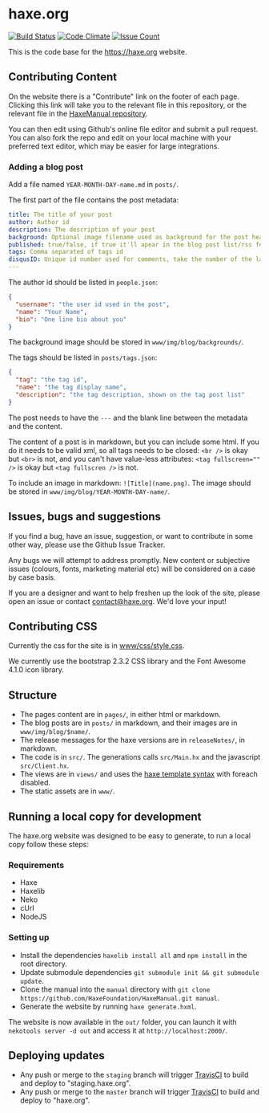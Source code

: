haxe.org
========

[![Build Status](https://travis-ci.org/HaxeFoundation/haxe.org.svg?branch=staging)](https://travis-ci.org/HaxeFoundation/haxe.org)
[![Code Climate](https://codeclimate.com/github/HaxeFoundation/haxe.org/badges/gpa.svg)](https://codeclimate.com/github/HaxeFoundation/haxe.org)
[![Issue Count](https://codeclimate.com/github/HaxeFoundation/haxe.org/badges/issue_count.svg)](https://codeclimate.com/github/HaxeFoundation/haxe.org)

This is the code base for the <https://haxe.org> website.

## Contributing Content

On the website there is a "Contribute" link on the footer of each page.  Clicking this link will take you to the relevant file in this repository, or the relevant file in the [HaxeManual repository](https://github.com/HaxeFoundation/HaxeManual).

You can then edit using Github's online file editor and submit a pull request. You can also fork the repo and edit on your local machine with your preferred text editor, which may be easier for large integrations.

### Adding a blog post

Add a file named `YEAR-MONTH-DAY-name.md` in `posts/`.

The first part of the file contains the post metadata:
```yml
title: The title of your post
author: Author id
description: The description of your post
background: Optional image filename used as background for the post header
published: true/false, if true it'll apear in the blog post list/rss feed
tags: Comma separated of tags id
disqusID: Unique id number used for comments, take the number of the last post and increment it by one
---

```

The author id should be listed in `people.json`:
```json
{
  "username": "the user id used in the post",
  "name": "Your Name",
  "bio": "One line bio about you"
}
```

The background image should be stored in `www/img/blog/backgrounds/`.

The tags should be listed in `posts/tags.json`:
```json
{
  "tag": "the tag id",
  "name": "the tag display name",
  "description": "the tag description, shown on the tag post list"
}
```

The post needs to have the `---` and the blank line between the metadata and the content.

The content of a post is in markdown, but you can include some html.
If you do it needs to be valid xml, so all tags needs to be closed: `<br />` is okay but `<br>` is not, and you can't have value-less attributes: `<tag fullscreen="" />` is okay but `<tag fullscren />` is not.

To include an image in markdown: `![Title](name.png)`.
The image should be stored in `www/img/blog/YEAR-MONTH-DAY-name/`.

## Issues, bugs and suggestions

If you find a bug, have an issue, suggestion, or want to contribute in some other way, please use the Github Issue Tracker.

Any bugs we will attempt to address promptly. New content or subjective issues (colours, fonts, marketing material etc) will be considered on a case by case basis.

If you are a designer and want to help freshen up the look of the site, please open an issue or contact <contact@haxe.org>. We'd love your input!

## Contributing CSS

Currently the css for the site is in [www/css/style.css](https://github.com/HaxeFoundation/haxe.org/blob/staging/www/css/style.css).

We currently use the bootstrap 2.3.2 CSS library and the Font Awesome 4.1.0 icon library.

## Structure

* The pages content are in `pages/`, in either html or markdown.
* The blog posts are in `posts/` in markdown, and their images are in `www/img/blog/$name/`.
* The release messages for the haxe versions are in `releaseNotes/`, in markdown.
* The code is in `src/`. The generations calls `src/Main.hx` and the javascript `src/Client.hx`.
* The views are in `views/` and uses the [haxe template syntax](https://haxe.org/manual/std-template.html) with foreach disabled.
* The static assets are in `www/`.

## Running a local copy for development

The haxe.org website was designed to be easy to generate, to run a local copy follow these steps:

### Requirements

* Haxe
* Haxelib
* Neko
* cUrl
* NodeJS

### Setting up

* Install the dependencies `haxelib install all` and `npm install` in the root directory.
* Update submodule dependencies `git submodule init && git submodule update`.
* Clone the manual into the `manual` directory with `git clone https://github.com/HaxeFoundation/HaxeManual.git manual`.
* Generate the website by running `haxe generate.hxml`.

The website is now available in the `out/` folder, you can launch it with `nekotools server -d out` and access it at `http://localhost:2000/`.

## Deploying updates

* Any push or merge to the `staging` branch will trigger [TravisCI](https://travis-ci.org/HaxeFoundation/haxe.org) to build and deploy to "staging.haxe.org".
* Any push or merge to the `master` branch will trigger [TravisCI](https://travis-ci.org/HaxeFoundation/haxe.org) to build and deploy to "haxe.org".
